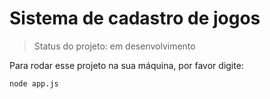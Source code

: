 # Sistema de cadastro de jogos

> Status do projeto: em desenvolvimento

Para rodar esse projeto na sua máquina, por favor digite:

```
node app.js
```
